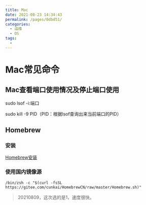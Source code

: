 ```yaml
---
title: Mac
date: 2021-08-23 14:34:43
permalink: /pages/0dbd51/
categories:
  - 运维
  - OS
tags:
  - 
---
```

# Mac常见命令

## **Mac查看端口使用情况及停止端口使用**

sudo lsof -i:端口 

sudo kill -9 PID（PID：根据lsof查询出来当前端口的PID）

## Homebrew

### 安装

[Homebrew安装](https://brew.sh/index_zh-cn.html)

### 使用国内镜像源

`/bin/zsh -c "$(curl -fsSL https://gitee.com/cunkai/HomebrewCN/raw/master/Homebrew.sh)"`

> 20210809，这次选的是1，速度很快。